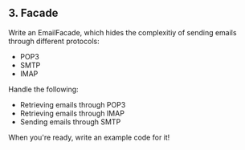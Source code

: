 
## 3. Facade

Write an EmailFacade, which hides the complexitiy of sending emails through different protocols:

* POP3
* SMTP
* IMAP

Handle the following:

* Retrieving emails through POP3
* Retrieving emails through IMAP
* Sending emails through SMTP

When you're ready, write an example code for it!
